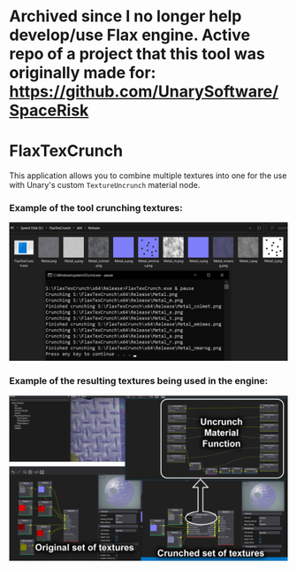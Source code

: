 # Archived since I no longer help develop/use Flax engine. Active repo of a project that this tool was originally made for: https://github.com/UnarySoftware/SpaceRisk

# FlaxTexCrunch
This application allows you to combine multiple textures into one for the use with Unary's custom `TextureUncrunch` material node.

### Example of the tool crunching textures:
![Example of the tool crunching textures](Images/Image1.png)

### Example of the resulting textures being used in the engine:
![Example of the tool crunching textures](Images/Image2.png)
